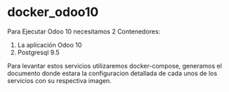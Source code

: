 # docker_odoo10

Para Ejecutar Odoo 10 necesitamos 2 Contenedores:
1) La aplicación Odoo 10
2) Postgresql 9.5

Para levantar estos servicios utilizaremos docker-compose, generamos el documento donde estara la configuracion detallada de cada unos de los servicios con su respectiva imagen.



